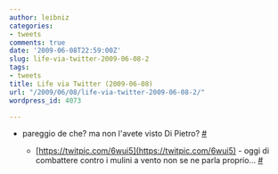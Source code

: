```yaml
---
author: leibniz
categories:
- tweets
comments: true
date: '2009-06-08T22:59:00Z'
slug: life-via-twitter-2009-06-08-2
tags:
- tweets
title: Life via Twitter (2009-06-08)
url: "/2009/06/08/life-via-twitter-2009-06-08-2/"
wordpress_id: 4073

---
```

* pareggio de che? ma non l'avete visto Di Pietro? [#](https://twitter.com/leibniz/statuses/2073146925)

	
  * [https://twitpic.com/6wui5](https://twitpic.com/6wui5) - oggi di combattere contro i mulini a vento non se ne parla proprio... [#](https://twitter.com/leibniz/statuses/2078014089)


